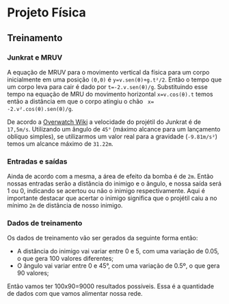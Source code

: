 # Projeto Física

## Treinamento

### Junkrat e MRUV

A equação de MRUV para o movimento vertical da física para um corpo inicialmente em uma posição <code>(0,0)</code> é <code>y=v.sen(θ)+g.t²/2</code>. Então o tempo que um corpo leva para cair é dado por <code>t=-2.v.sen(θ)/g</code>. Substituindo esse tempo na equação de MRU do movimento horizontal <code>x=v.cos(θ).t</code> temos então a distância em que o corpo atingiu o chão <code> x= -2.v².cos(θ).sen(θ)/g</code>.

De acordo a [Overwatch Wiki](https://overwatch.gamepedia.com/Junkrat) a velocidade do projétil do Junkrat é de <code>17,5m/s</code>. Utilizando um ângulo de <code>45°</code> (máximo alcance para um lançamento oblíquo simples), se utilizarmos um valor real para a gravidade (<code>-9.81m/s²</code>) temos um alcance máximo de <code>31.22m</code>.

### Entradas e saídas

Ainda de acordo com a mesma, a área de efeito da bomba é de <code>2m</code>. Então nossas entradas serão a distância do inimigo e o ângulo, e nossa saída será 1 ou 0, indicando se acertou ou não o inimigo respectivamente. Aqui é importante destacar que acertar o inimigo significa que o projétil caiu a no mínimo <code>2m</code> de distância de nosso inimigo.

### Dados de treinamento

Os dados de treinamento vão ser gerados da seguinte forma então: 
- A distância do inimigo vai variar entre 0 e 5, com uma variação de 0.05, o que gera 100 valores diferentes;
- O ângulo vai variar entre 0 e 45°, com uma variação de 0.5º, o que gera 90 valores;

Então vamos ter 100x90=9000 resultados possíveis. Essa é a quantidade de dados com que vamos alimentar nossa rede.


